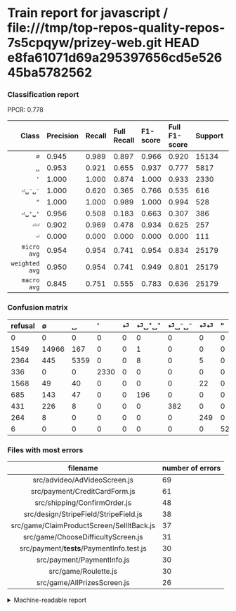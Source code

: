 # Train report for javascript / file:///tmp/top-repos-quality-repos-7s5cpqyw/prizey-web.git HEAD e8fa61071d69a295397656cd5e52645ba5782562

### Classification report

PPCR: 0.778

| Class | Precision | Recall | Full Recall | F1-score | Full F1-score | Support | Full Support | PPCR |
|------:|:----------|:-------|:------------|:---------|:---------|:--------|:-------------|:-----|
| `∅` | 0.945| 0.989| 0.897| 0.966| 0.920| 15134| 16683| 0.907 |
| `␣` | 0.953| 0.921| 0.655| 0.937| 0.777| 5817| 8181| 0.711 |
| `'` | 1.000| 1.000| 0.874| 1.000| 0.933| 2330| 2666| 0.874 |
| `⏎␣⁻␣⁻` | 1.000| 0.620| 0.365| 0.766| 0.535| 616| 1047| 0.588 |
| `"` | 1.000| 1.000| 0.989| 1.000| 0.994| 528| 534| 0.989 |
| `⏎␣⁺␣⁺` | 0.956| 0.508| 0.183| 0.663| 0.307| 386| 1071| 0.360 |
| `⏎⏎` | 0.902| 0.969| 0.478| 0.934| 0.625| 257| 521| 0.493 |
| `⏎` | 0.000| 0.000| 0.000| 0.000| 0.000| 111| 1679| 0.066 |
| `micro avg` | 0.954| 0.954| 0.741| 0.954| 0.834| 25179| 32382| 0.778 |
| `weighted avg` | 0.950| 0.954| 0.741| 0.949| 0.801| 25179| 32382| 0.778 |
| `macro avg` | 0.845| 0.751| 0.555| 0.783| 0.636| 25179| 32382| 0.778 |

### Confusion matrix

|refusal|  ∅| ␣| '| ⏎| ⏎␣⁺␣⁺| ⏎␣⁻␣⁻| ⏎⏎| "| 
|:---|:---|:---|:---|:---|:---|:---|:---|:---|
|0 |0 |0 |0 |0 |0 |0 |0 |0 |
|1549 |14966 |167 |0 |0 |1 |0 |0 |0 |
|2364 |445 |5359 |0 |0 |8 |0 |5 |0 |
|336 |0 |0 |2330 |0 |0 |0 |0 |0 |
|1568 |49 |40 |0 |0 |0 |0 |22 |0 |
|685 |143 |47 |0 |0 |196 |0 |0 |0 |
|431 |226 |8 |0 |0 |0 |382 |0 |0 |
|264 |8 |0 |0 |0 |0 |0 |249 |0 |
|6 |0 |0 |0 |0 |0 |0 |0 |528 |

### Files with most errors

| filename | number of errors|
|:----:|:-----|
| src/advideo/AdVideoScreen.js | 69 |
| src/payment/CreditCardForm.js | 61 |
| src/shipping/ConfirmOrder.js | 48 |
| src/design/StripeField/StripeField.js | 38 |
| src/game/ClaimProductScreen/SellItBack.js | 37 |
| src/game/ChooseDifficultyScreen.js | 31 |
| src/payment/__tests__/PaymentInfo.test.js | 30 |
| src/payment/PaymentInfo.js | 30 |
| src/game/Roulette.js | 30 |
| src/game/AllPrizesScreen.js | 26 |

<details>
    <summary>Machine-readable report</summary>
```json
{
  "cl_report": {"\"": {"f1-score": 1.0, "precision": 1.0, "recall": 1.0, "support": 528}, "\u0027": {"f1-score": 1.0, "precision": 1.0, "recall": 1.0, "support": 2330}, "macro avg": {"f1-score": 0.7833315015909519, "precision": 0.8445828450887949, "recall": 0.7508672388286106, "support": 25179}, "micro avg": {"f1-score": 0.9535724214623297, "precision": 0.9535724214623297, "recall": 0.9535724214623297, "support": 25179}, "weighted avg": {"f1-score": 0.9493165365703304, "precision": 0.9500949227362959, "recall": 0.9535724214623297, "support": 25179}, "\u2205": {"f1-score": 0.9664524878111782, "precision": 0.945002210014523, "recall": 0.9888991674375578, "support": 15134}, "\u23ce": {"f1-score": 0.0, "precision": 0.0, "recall": 0.0, "support": 111}, "\u23ce\u23ce": {"f1-score": 0.9343339587242027, "precision": 0.9021739130434783, "recall": 0.9688715953307393, "support": 257}, "\u23ce\u2423\u207a\u2423\u207a": {"f1-score": 0.6632825719120136, "precision": 0.9560975609756097, "recall": 0.5077720207253886, "support": 386}, "\u23ce\u2423\u207b\u2423\u207b": {"f1-score": 0.7655310621242485, "precision": 1.0, "recall": 0.6201298701298701, "support": 616}, "\u2423": {"f1-score": 0.9370519321559714, "precision": 0.9533890766767479, "recall": 0.9212652570053292, "support": 5817}},
  "cl_report_full": {"\"": {"f1-score": 0.9943502824858756, "precision": 1.0, "recall": 0.9887640449438202, "support": 534}, "\u0027": {"f1-score": 0.932746196957566, "precision": 1.0, "recall": 0.8739684921230307, "support": 2666}, "macro avg": {"f1-score": 0.6363452009423629, "precision": 0.8445828450887949, "recall": 0.5550816686767803, "support": 32382}, "micro avg": {"f1-score": 0.8342454092180469, "precision": 0.9535724214623297, "recall": 0.7414613056636403, "support": 32382}, "weighted avg": {"f1-score": 0.801072926002778, "precision": 0.9050139275667127, "recall": 0.7414613056636403, "support": 32382}, "\u2205": {"f1-score": 0.9204182041820418, "precision": 0.945002210014523, "recall": 0.8970808607564587, "support": 16683}, "\u23ce": {"f1-score": 0.0, "precision": 0.0, "recall": 0.0, "support": 1679}, "\u23ce\u23ce": {"f1-score": 0.6248431618569636, "precision": 0.9021739130434783, "recall": 0.4779270633397313, "support": 521}, "\u23ce\u2423\u207a\u2423\u207a": {"f1-score": 0.3072100313479623, "precision": 0.9560975609756097, "recall": 0.1830065359477124, "support": 1071}, "\u23ce\u2423\u207b\u2423\u207b": {"f1-score": 0.5346396081175647, "precision": 1.0, "recall": 0.3648519579751671, "support": 1047}, "\u2423": {"f1-score": 0.7765541225909288, "precision": 0.9533890766767479, "recall": 0.6550543943283217, "support": 8181}},
  "ppcr": 0.7775616083009079
}
```
</details>
